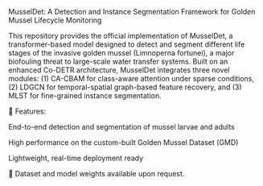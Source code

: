 MusselDet: A Detection and Instance Segmentation Framework for Golden Mussel Lifecycle Monitoring

This repository provides the official implementation of MusselDet, a transformer-based model designed to detect and segment different life stages of the invasive golden mussel (Limnoperna fortunei), a major biofouling threat to large-scale water transfer systems. Built on an enhanced Co-DETR architecture, MusselDet integrates three novel modules: (1) CA-CBAM for class-aware attention under sparse conditions, (2) LDGCN for temporal-spatial graph-based feature recovery, and (3) MLST for fine-grained instance segmentation.

📌 Features:

End-to-end detection and segmentation of mussel larvae and adults

High performance on the custom-built Golden Mussel Dataset (GMD)

Lightweight, real-time deployment ready

📁 Dataset and model weights available upon request.
